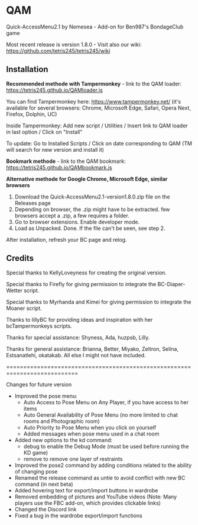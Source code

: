 # QAM

Quick-AccessMenu2.1 by Nemesea - Add-on for Ben987's BondageClub game 

Most recent release is version 1.8.0 - Visit also our wiki: https://github.com/tetris245/tetris245/wiki

## Installation 

**Recommended methode with Tampermonkey** - link to the QAM loader: https://tetris245.github.io/QAMloader.js

You can find Tampermonkey here: https://www.tampermonkey.net/ (it's available for several browsers: Chrome, Microsoft Edge, Safari, Opera Next, Firefox, Dolphin, UC)

Inside Tampermonkey: Add new script / Utilities / Insert link to QAM loader in last option / Click on "Install"

To update: Go to Installed Scripts / Click on date corresponding to QAM (TM will search for new version and install it)

**Bookmark methode** - link to the QAM bookmark: https://tetris245.github.io/QAMbookmark.js

**Alternative methode for Google Chrome, Microsoft Edge, similar browsers**
1. Download the Quick-AccessMenu2.1-version1.8.0.zip file on the Releases page
2. Depending on browser, the .zip might have to be extracted. few browsers accept a .zip, a few requires a folder.
3. Go to browser extensions. Enable developer mode.
4. Load as Unpacked. Done. If the file can't be seen, see step 2.

After installation, refresh your BC page and relog.

## Credits

Special thanks to KellyLoveyness for creating the original version.

Special thanks to Firefly for giving permission to integrate the BC-Diaper-Wetter script.

Special thanks to Myrhanda and Kimei for giving permission to integrate the Moaner script.

Thanks to lillyBC for providing ideas and inspiration with her bcTampermonkeys scripts.

Thanks for special assistance:
Shyness, Ada, huzpsb, Lilly.

Thanks for general assistance:
Brianna, Better, Miyako, Zeltron, Selina, Estsanatlehi, okatakab.
All else I might not have included.

===========================================================================

Changes for future version 

* Improved the pose menu:
  - Auto Access to Pose Menu on Any Player, if you have access to her items
  - Auto General Availability of Pose Menu (no more limited to chat rooms and Photographic room)
  - Auto Priority to Pose Menu when you click on yourself
  - Added messages when pose menu used in a chat room
* Added new options to the kd command:
  - debug to enable the Debug Mode (must be used before running the KD game)
  - remove to remove one layer of restraints
* Improved the pose2 command by adding conditions related to the ability of changing pose
* Renamed the release command as untie to avoid conflict with new BC command (in next beta)
* Added hovering text for export/import buttons in wardrobe
* Removed embedding of pictures and YouTube videos (Note: Many players use the FBC add-on, which provides clickable links)
* Changed the Discord link
* Fixed a bug in the wardrobe export/import functions







